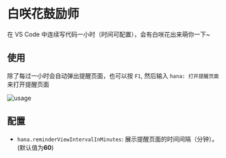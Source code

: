 # 白咲花鼓励师

在 VS Code 中连续写代码一小时（时间可配置），会有白咲花出来萌你一下~

## 使用

除了每过一小时会自动弹出提醒页面，也可以按 `F1`, 然后输入 `hana: 打开提醒页面`来打开提醒页面

![usage](images/usage.png)

## 配置

* `hana.reminderViewIntervalInMinutes`: 展示提醒页面的时间间隔（分钟）。 (默认值为**60**)
